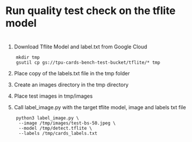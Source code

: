 # Run quality test check on the tflite model
# 

1) Download Tflite Model and label.txt from Google Cloud
```
    mkdir tmp
    gsutil cp gs://tpu-cards-bench-test-bucket/tflite/* tmp
```
2) Place copy of the labels.txt file in the tmp folder

3) Create an images directory in the tmp directory

4) Place test images in tmp/images

5) Call label_image.py with the target tflite model, image and labels txt file

```
    python3 label_image.py \
     --image /tmp/images/test-bs-50.jpeg \
     --model /tmp/detect.tflite \
     --labels /tmp/cards_labels.txt
```

